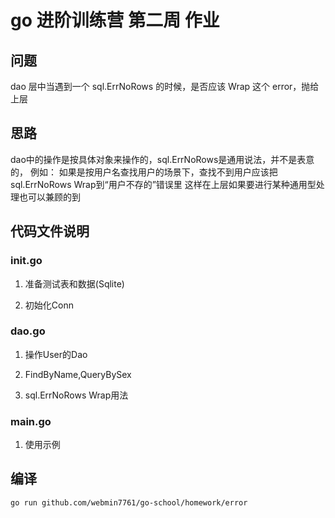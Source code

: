 # go 进阶训练营 第二周 作业

## 问题

 dao 层中当遇到一个 sql.ErrNoRows 的时候，是否应该 Wrap 这个 error，抛给上层

## 思路

dao中的操作是按具体对象来操作的，sql.ErrNoRows是通用说法，并不是表意的，
例如：
如果是按用户名查找用户的场景下，查找不到用户应该把sql.ErrNoRows Wrap到“用户不存的”错误里
这样在上层如果要进行某种通用型处理也可以兼顾的到

## 代码文件说明

### init.go

1. 准备测试表和数据(Sqlite)

2. 初始化Conn

### dao.go

1. 操作User的Dao

2. FindByName,QueryBySex

3. sql.ErrNoRows Wrap用法

### main.go

1. 使用示例

## 编译

`go run github.com/webmin7761/go-school/homework/error`
